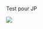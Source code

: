 Test pour JP

<a href="https://portal.azure.com/#create/Microsoft.Template/uri/https%3A%2F%2Fraw.githubusercontent.com%2FBrunoDal%2Ftest%2Fmain%2FEnableCopilotforSecurity.json" target="_blank">
<img src="https://aka.ms/deploytoazurebutton"/>
</a>
